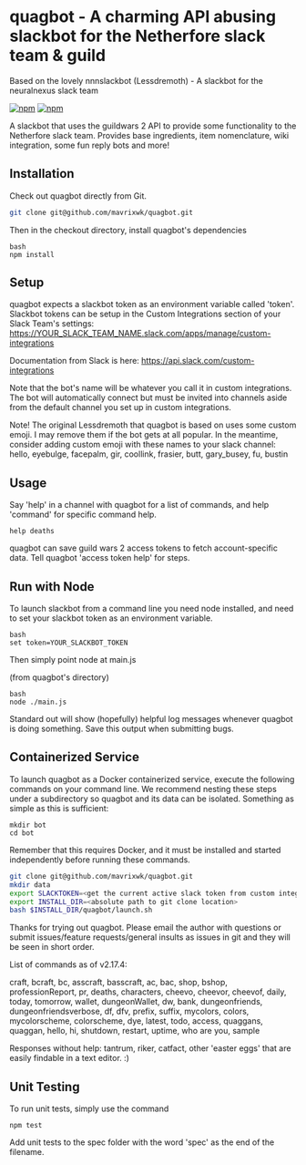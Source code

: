 # quagbot - A charming API abusing slackbot for the Netherfore slack team & guild

Based on the lovely nnnslackbot (Lessdremoth) - A slackbot for the neuralnexus slack team

[![npm](https://img.shields.io/npm/v/nnnslackbot.svg)](https://www.npmjs.com/package/nnnslackbot)
[![npm](https://img.shields.io/npm/l/nnnslackbot.svg)](https://spdx.org/licenses/MIT)

A slackbot that uses the guildwars 2 API to provide some functionality to the Netherfore slack team. Provides base ingredients, item nomenclature, wiki integration, some fun reply bots and more!

## Installation

Check out quagbot directly from Git.

```bash
git clone git@github.com/mavrixwk/quagbot.git
```

Then in the checkout directory, install quagbot's dependencies

```
bash
npm install
```

## Setup

quagbot expects a slackbot token as an environment variable called 'token'. Slackbot tokens can be setup in the Custom Integrations section of your Slack Team's settings:
https://YOUR_SLACK_TEAM_NAME.slack.com/apps/manage/custom-integrations

Documentation from Slack is here:
https://api.slack.com/custom-integrations


Note that the bot's name will be whatever you call it in custom integrations. The bot will automatically connect but must be invited into channels aside from the default channel you set up in custom integrations.

Note! The original Lessdremoth that quagbot is based on uses some custom emoji. I may remove them if the bot gets at all popular. In the meantime, consider adding custom emoji with these names to your slack channel: hello, eyebulge, facepalm, gir, coollink, frasier, butt, gary_busey, fu, bustin

## Usage
Say 'help' in a channel with quagbot for a list of commands, and help 'command' for specific command help.

```
help deaths
```


quagbot can save guild wars 2 access tokens to fetch account-specific data. Tell quagbot 'access token help' for steps.

## Run with Node

To launch slackbot from a command line you need node installed, and need to set your slackbot token as an environment variable.

```
bash
set token=YOUR_SLACKBOT_TOKEN
```

Then simply point node at main.js

(from quagbot's directory)
```
bash
node ./main.js
```

Standard out will show (hopefully) helpful log messages whenever quagbot is doing something. Save this output when submitting bugs.

## Containerized Service

To launch quagbot as a Docker containerized service, execute the following commands on your command line.  We recommend nesting these steps under a subdirectory so quagbot and its data can be isolated.  Something as simple as this is sufficient:

```
mkdir bot
cd bot
```
Remember that this requires Docker, and it must be installed and started independently before running these commands.

```bash
git clone git@github.com/mavrixwk/quagbot.git
mkdir data
export SLACKTOKEN=<get the current active slack token from custom integrations>
export INSTALL_DIR=<absolute path to git clone location>
bash $INSTALL_DIR/quagbot/launch.sh
```

Thanks for trying out quagbot. Please email the author with questions or submit issues/feature requests/general insults as issues in git and they will be seen in short order.

List of commands as of v2.17.4:

craft, bcraft, bc, asscraft, basscraft, ac, bac, shop, bshop, professionReport, pr, deaths, characters, cheevo, cheevor, cheevof, daily, today, tomorrow, wallet, dungeonWallet, dw, bank, dungeonfriends, dungeonfriendsverbose, df, dfv, prefix, suffix, mycolors, colors, mycolorscheme, colorscheme, dye, latest, todo, access, quaggans, quaggan, hello, hi, shutdown, restart, uptime, who are you, sample

Responses without help: tantrum, riker, catfact, other 'easter eggs' that are easily findable in a text editor. :)

## Unit Testing
To run unit tests, simply use the command

```
npm test
```

Add unit tests to the spec folder with the word 'spec' as the end of the filename.
